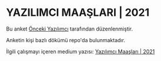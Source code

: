 # YAZILIMCI MAAŞLARI | 2021

Bu anket [Önceki Yazılımcı](https://twitter.com/oncekiyazilimci) tarafından düzenlenmiştir.

Anketin kişi bazlı dökümü repo'da bulunmaktadır.

İlgili çalışmayı içeren medium yazısı: [Yazılımcı Maaşları | 2021](https://oncekiyazilimci.medium.com/yaz%C4%B1l%C4%B1mc%C4%B1-maa%C5%9Flar%C4%B1-2021-ba4683b61c1f)
